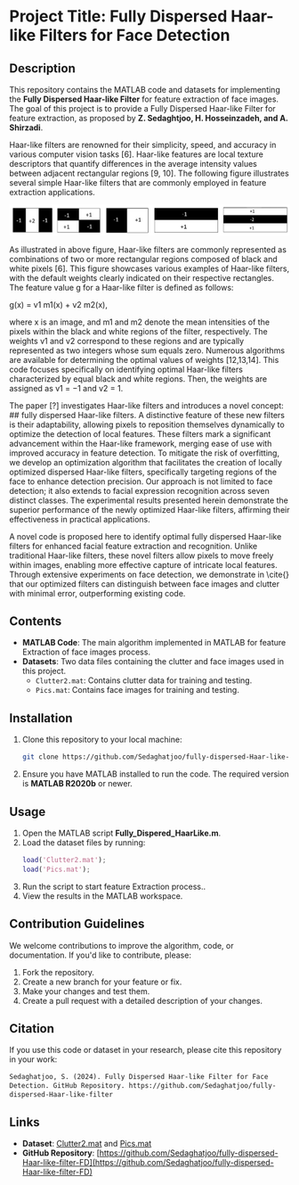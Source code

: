 # Project Title: Fully Dispersed Haar-like Filters for Face Detection

## Description
This repository contains the MATLAB code and datasets for implementing the **Fully Dispersed Haar-like Filter** for feature extraction of face images. The goal of this project is to provide a Fully Dispersed Haar-like Filter for feature extraction, as proposed by **Z. Sedaghtjoo, H. Hosseinzadeh, and A. Shirzadi**.

Haar-like filters are renowned for their simplicity, speed, and accuracy in various computer vision tasks [6].
Haar-like features are local texture descriptors that quantify differences in the average intensity values between adjacent rectangular regions [9, 10]. The following figure illustrates several simple Haar-like filters that
are commonly employed in feature extraction applications. 

![Example of Results](images/Haar_like_F2.jpg)

As illustrated in above figure, Haar-like filters are commonly represented as combinations of two or more rectangular regions composed of black and white pixels [6]. 
This figure showcases various examples of Haar-like filters, with the default weights clearly indicated on their respective rectangles.
The feature value g for a Haar-like filter is defined as follows:

g(x) = v1 m1(x) + v2 m2(x), 

where x is an image, and m1 and m2 denote the mean intensities of the pixels within the black and white regions of the filter, respectively. The weights v1 and v2 correspond to these regions and are typically represented as two integers whose sum equals zero.
Numerous algorithms are available for determining the optimal values of weights [12,13,14]. 
This code focuses specifically on identifying optimal Haar-like filters characterized by equal black and white regions. Then, the
weights are assigned as v1 = −1 and v2 = 1.

The paper [?] investigates Haar-like filters and introduces a novel concept: ## fully dispersed Haar-like filters. A distinctive feature of these new filters is their adaptability,
allowing pixels to reposition themselves dynamically to optimize the detection of local
features. These filters mark a significant advancement within the Haar-like framework,
merging ease of use with improved accuracy in feature detection. To mitigate the risk of
overfitting, we develop an optimization algorithm that facilitates the creation of locally
optimized dispersed Haar-like filters, specifically targeting regions of the face to enhance
detection precision. Our approach is not limited to face detection; it also extends to facial
expression recognition across seven distinct classes. The experimental results presented
herein demonstrate the superior performance of the newly optimized Haar-like filters,
affirming their effectiveness in practical applications.

A novel code is proposed here to identify optimal fully dispersed Haar-like filters for enhanced facial feature extraction and recognition. Unlike traditional Haar-like filters, these novel filters allow pixels to move freely within images, enabling more effective capture of intricate local features.
Through extensive experiments on face detection, we demonstrate in \cite{} that our optimized filters can distinguish between face images
and clutter with minimal error, outperforming existing code. 

## Contents
- **MATLAB Code**: The main algorithm implemented in MATLAB for feature Extraction of face images process.
- **Datasets**: Two data files containing the clutter and face images used in this project.
  - `Clutter2.mat`: Contains clutter data for training and testing.
  - `Pics.mat`: Contains face images for training and testing.

## Installation
1. Clone this repository to your local machine:
   ```bash
   git clone https://github.com/Sedaghatjoo/fully-dispersed-Haar-like-filter.git

   ```

2. Ensure you have MATLAB installed to run the code. The required version is **MATLAB R2020b** or newer.

## Usage
1. Open the MATLAB script **Fully_Dispered_HaarLike.m**.
2. Load the dataset files by running:
   ```matlab
   load('Clutter2.mat');
   load('Pics.mat');
   ```
3. Run the script to start feature Extraction process..
4. View the results in the MATLAB workspace.

## Contribution Guidelines
We welcome contributions to improve the algorithm, code, or documentation. If you'd like to contribute, please:
1. Fork the repository.
2. Create a new branch for your feature or fix.
3. Make your changes and test them.
4. Create a pull request with a detailed description of your changes.


## Citation
If you use this code or dataset in your research, please cite this repository in your work:
```
Sedaghatjoo, S. (2024). Fully Dispersed Haar-like Filter for Face Detection. GitHub Repository. https://github.com/Sedaghatjoo/fully-dispersed-Haar-like-filter
```

## Links
- **Dataset**: [Clutter2.mat](https://github.com/Sedaghatjoo/fully-dispersed-Haar-like-filter-FD/blob/master/Clutter2.mat) and [Pics.mat](https://github.com/Sedaghatjoo/fully-dispersed-Haar-like-filter-FD/blob/master/Pics.mat)
- **GitHub Repository**: [https://github.com/Sedaghatjoo/fully-dispersed-Haar-like-filter-FD](https://github.com/Sedaghatjoo/fully-dispersed-Haar-like-filter-FD)








